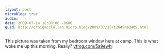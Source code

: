 ```yaml
---
layout: post
microblog: true
audio: 
date: 2009-07-14 18:00:00 -0600
guid: http://craigmcclellan.micro.blog/2009/07/15/t2649463409.html
---
```

This picture was taken from my bedroom window here at camp. This is what woke me up this morning. Really?  [yfrog.com/5a9ewhj](http://yfrog.com/5a9ewhj)
